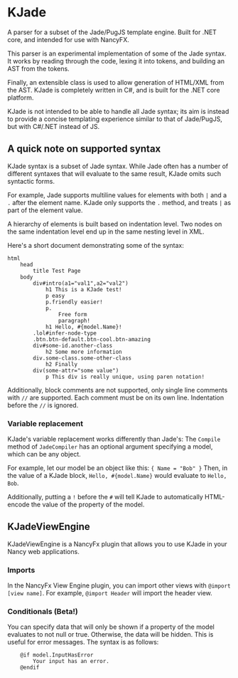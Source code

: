 
# KJade

A parser for a subset of the Jade/PugJS template engine.
Built for .NET core, and intended for use with NancyFX.

This parser is an experimental implementation of some of the Jade syntax.
It works by reading through the code, lexing it into tokens,
and building an AST from the tokens.

Finally, an extensible class is used to allow generation of HTML/XML
from the AST. KJade is completely written in C#, and is built for the
.NET core platform.

KJade is not intended to be able to handle all Jade syntax; its aim is instead
to provide a concise templating experience similar to that of Jade/PugJS, but with
C#/.NET instead of JS.

## A quick note on supported syntax

KJade syntax is a subset of Jade syntax. While Jade often has a number
of different syntaxes that will evaluate to the same result, KJade omits
such syntactic forms.

For example, Jade supports multiline values for elements with both `|` and a `.` after
the element name. KJade only supports the `.` method, and treats `|` as part of the element value.

A hierarchy of elements is built based on indentation level. Two nodes on the
same indentation level end up in the same nesting level in XML.

Here's a short document demonstrating some of the syntax:

```jade
html
    head
        title Test Page
    body
        div#intro(a1="val1",a2="val2")
            h1 This is a KJade test!
            p easy
            p.friendly easier!
            p.
                Free form
                paragraph!
            h1 Hello, #{model.Name}!
        .lol#infer-node-type
        .btn.btn-default.btn-cool.btn-amazing
        div#some-id.another-class
            h2 Some more information
        div.some-class.some-other-class
            h2 Finally
        div(some-attr="some value")
            p This div is really unique, using paren notation!
```

Additionally, block comments are not supported, only single line comments with `//` are supported.
Each comment must be on its own line. Indentation before the `//` is ignored.

### Variable replacement

KJade's variable replacement works differently than Jade's:
The `Compile` method of `JadeCompiler` has an optional argument specifying a model, which can be
any object.

For example, let our model be an object like this: `{ Name = "Bob" }`
Then, in the value of a KJade block, `Hello, #{model.Name}` would evaluate to `Hello, Bob`.

Additionally, putting a `!` before the `#` will tell KJade to automatically HTML-encode the value
of the property of the model.

## KJadeViewEngine

KJadeViewEngine is a NancyFx plugin that allows you to use KJade in your
Nancy web applications.

### Imports

In the NancyFx View Engine plugin, you can import other views with `@import [view name]`.
For example, `@import Header` will import the header view.

### Conditionals (Beta!)

You can specify data that will only be shown if a property of the model evaluates to not null or true.
Otherwise, the data will be hidden. This is useful for error messages. The syntax is as follows:

```jade
	@if model.InputHasError
		Your input has an error.
	@endif
```